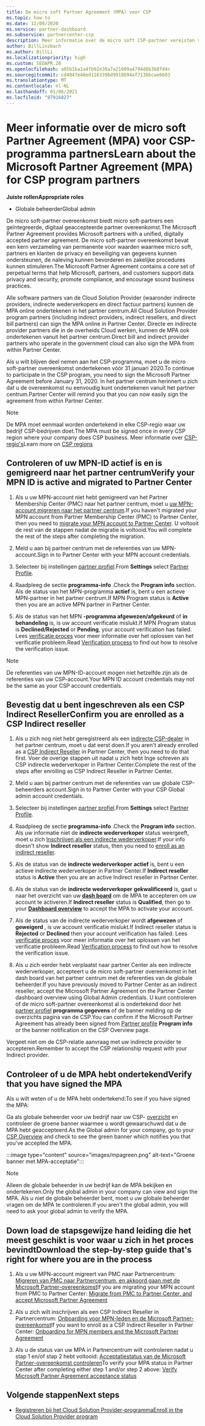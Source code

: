 ```yaml
---
title: De micro soft Partner Agreement (MPA) voor CSP
ms.topic: how-to
ms.date: 12/09/2020
ms.service: partner-dashboard
ms.subservice: partnercenter-csp
description: Meer informatie over de micro soft CSP-partner vereisten voor het ondertekenen en verifiëren van deze geïntegreerde, digitaal geaccepteerde micro soft Partner Agreement (MPA).
author: BillLinzbach
ms.author: BillLi
ms.localizationpriority: high
ms.custom: SEOAPR.20
ms.openlocfilehash: a05b1ba1a4fb92e30a7a21609a4794d8b3b8fd4c
ms.sourcegitcommit: cd4047e46ed116339bd9918b94af7138bcae6603
ms.translationtype: MT
ms.contentlocale: nl-NL
ms.lasthandoff: 01/06/2021
ms.locfileid: "97916827"
---
```

# <a name="learn-about-the-microsoft-partner-agreement-mpa-for-csp-program-partners"></a><span data-ttu-id="48e76-103">Meer informatie over de micro soft Partner Agreement (MPA) voor CSP-programma partners</span><span class="sxs-lookup"><span data-stu-id="48e76-103">Learn about the Microsoft Partner Agreement (MPA) for CSP program partners</span></span>

<span data-ttu-id="48e76-104">**Juiste rollen**</span><span class="sxs-lookup"><span data-stu-id="48e76-104">**Appropriate roles**</span></span>

- <span data-ttu-id="48e76-105">Globale beheerder</span><span class="sxs-lookup"><span data-stu-id="48e76-105">Global admin</span></span>

<span data-ttu-id="48e76-106">De micro soft-partner overeenkomst biedt micro soft-partners een geïntegreerde, digitaal geaccepteerde partner overeenkomst.</span><span class="sxs-lookup"><span data-stu-id="48e76-106">The Microsoft Partner Agreement provides Microsoft partners with a unified, digitally accepted partner agreement.</span></span> <span data-ttu-id="48e76-107">De micro soft-partner overeenkomst bevat een kern verzameling van permanente voor waarden waarmee micro soft, partners en klanten de privacy en beveiliging van gegevens kunnen ondersteunen, de naleving kunnen bevorderen en zakelijke procedures kunnen stimuleren.</span><span class="sxs-lookup"><span data-stu-id="48e76-107">The Microsoft Partner Agreement contains a core set of perpetual terms that help Microsoft, partners, and customers support data privacy and security, promote compliance, and encourage sound business practices.</span></span>

<span data-ttu-id="48e76-108">Alle software partners van de Cloud Solution Provider (waaronder indirecte providers, indirecte wederverkopers en direct factuur partners) kunnen de MPA online ondertekenen in het partner centrum.</span><span class="sxs-lookup"><span data-stu-id="48e76-108">All Cloud Solution Provider program partners (including indirect providers, indirect resellers, and direct bill partners) can sign the MPA online in Partner Center.</span></span> <span data-ttu-id="48e76-109">Directe en indirecte provider partners die in de overheids Cloud werken, kunnen de MPA ook ondertekenen vanuit het partner centrum.</span><span class="sxs-lookup"><span data-stu-id="48e76-109">Direct bill and indirect provider partners who operate in the government cloud can also sign the MPA from within Partner Center.</span></span>

<span data-ttu-id="48e76-110">Als u wilt blijven deel nemen aan het CSP-programma, moet u de micro soft-partner overeenkomst ondertekenen vóór 31 januari 2020.</span><span class="sxs-lookup"><span data-stu-id="48e76-110">To continue to participate in the CSP program, you need to sign the Microsoft Partner Agreement before January 31, 2020.</span></span> <span data-ttu-id="48e76-111">In het partner centrum herinnert u zich dat u de overeenkomst nu eenvoudig kunt ondertekenen vanuit het partner centrum.</span><span class="sxs-lookup"><span data-stu-id="48e76-111">Partner Center will remind you that you can now easily sign the agreement from within Partner Center.</span></span>

>[!NOTE]
><span data-ttu-id="48e76-112">De MPA moet eenmaal worden ondertekend in elke CSP-regio waar uw bedrijf CSP-bedrijven doet.</span><span class="sxs-lookup"><span data-stu-id="48e76-112">The MPA must be signed once in every CSP region where your company does CSP business.</span></span> <span data-ttu-id="48e76-113">Meer informatie over [CSP-regio's](regional-authorization-overview.md)</span><span class="sxs-lookup"><span data-stu-id="48e76-113">Learn more on [CSP regions](regional-authorization-overview.md)</span></span> 

## <a name="verify-your-mpn-id-is-active-and-migrated-to-partner-center"></a><span data-ttu-id="48e76-114">Controleren of uw MPN-ID actief is en is gemigreerd naar het partner centrum</span><span class="sxs-lookup"><span data-stu-id="48e76-114">Verify your MPN ID is active and migrated to Partner Center</span></span>

1. <span data-ttu-id="48e76-115">Als u uw MPN-account niet hebt gemigreerd van het Partner Membership Center (PMC) naar het partner centrum, moet u [uw MPN-account migreren naar het partner centrum](move-pmc-pc-map.md).</span><span class="sxs-lookup"><span data-stu-id="48e76-115">If you haven't migrated your MPN account from Partner Membership Center (PMC) to Partner Center, then you need to [migrate your MPN account to Partner Center](move-pmc-pc-map.md).</span></span> <span data-ttu-id="48e76-116">U voltooit de rest van de stappen nadat de migratie is voltooid.</span><span class="sxs-lookup"><span data-stu-id="48e76-116">You will complete the rest of the steps after completing the migration.</span></span> 

1. <span data-ttu-id="48e76-117">Meld u aan bij partner centrum met de referenties van uw MPN-account.</span><span class="sxs-lookup"><span data-stu-id="48e76-117">Sign in to Partner Center with your MPN account credentials.</span></span>
 
1. <span data-ttu-id="48e76-118">Selecteer  bij instellingen [partner profiel](https://partner.microsoft.com/pcv/accountsettings/connectedpartnerprofile).</span><span class="sxs-lookup"><span data-stu-id="48e76-118">From **Settings** select [Partner Profile](https://partner.microsoft.com/pcv/accountsettings/connectedpartnerprofile).</span></span>

1. <span data-ttu-id="48e76-119">Raadpleeg de sectie **programma-info** .</span><span class="sxs-lookup"><span data-stu-id="48e76-119">Check the **Program info** section.</span></span> <span data-ttu-id="48e76-120">Als de status van het MPN-programma **actief** is, bent u een actieve MPN-partner in het partner centrum.</span><span class="sxs-lookup"><span data-stu-id="48e76-120">If MPN Program status is **Active** then you are an active MPN partner in Partner Center.</span></span>
 
1. <span data-ttu-id="48e76-121">Als de status van het MPN **-programma afgewezen/afgekeurd** of **in behandeling** is, is uw account verificatie mislukt.</span><span class="sxs-lookup"><span data-stu-id="48e76-121">If MPN Program status is **Declined/Rejected** or **Pending**, your account verification has failed.</span></span> <span data-ttu-id="48e76-122">Lees [verificatie proces](verification-responses.md) voor meer informatie over het oplossen van het verificatie probleem.</span><span class="sxs-lookup"><span data-stu-id="48e76-122">Read [Verification process](verification-responses.md) to find out how to resolve the verification issue.</span></span>



>[!NOTE]
><span data-ttu-id="48e76-123">De referenties van uw MPN-ID-account mogen niet hetzelfde zijn als de referenties van uw CSP-account.</span><span class="sxs-lookup"><span data-stu-id="48e76-123">Your MPN ID account credentials may not be the same as your CSP account credentials.</span></span>

## <a name="confirm-you-are-enrolled-as-a-csp-indirect-reseller"></a><span data-ttu-id="48e76-124">Bevestig dat u bent ingeschreven als een CSP Indirect Reseller</span><span class="sxs-lookup"><span data-stu-id="48e76-124">Confirm you are enrolled as a CSP Indirect reseller</span></span>

1. <span data-ttu-id="48e76-125">Als u zich nog niet hebt geregistreerd als een [indirecte CSP-dealer](indirect-reseller-tasks-in-partner-center.md) in het partner centrum, moet u dat eerst doen.</span><span class="sxs-lookup"><span data-stu-id="48e76-125">If you aren't already enrolled as a [CSP Indirect Reseller](indirect-reseller-tasks-in-partner-center.md) in Partner Center, then you need to do that first.</span></span> <span data-ttu-id="48e76-126">Voer de overige stappen uit nadat u zich hebt Inge schreven als CSP indirecte wederverkoper in Partner Center.</span><span class="sxs-lookup"><span data-stu-id="48e76-126">Complete the rest of the steps after enrolling as CSP Indirect Reseller in Partner Center.</span></span>

1. <span data-ttu-id="48e76-127">Meld u aan bij partner centrum met de referenties van uw globale CSP-beheerders account.</span><span class="sxs-lookup"><span data-stu-id="48e76-127">Sign in to Partner Center with your CSP Global admin account credentials.</span></span>

1. <span data-ttu-id="48e76-128">Selecteer  bij instellingen [partner profiel](https://partner.microsoft.com/pcv/accountsettings/partnerprofile).</span><span class="sxs-lookup"><span data-stu-id="48e76-128">From **Settings** select [Partner Profile](https://partner.microsoft.com/pcv/accountsettings/partnerprofile).</span></span>

1. <span data-ttu-id="48e76-129">Raadpleeg de sectie **programma-info** .</span><span class="sxs-lookup"><span data-stu-id="48e76-129">Check the **Program info** section.</span></span> <span data-ttu-id="48e76-130">Als uw informatie niet de **indirecte wederverkoper** status weergeeft, moet u zich [Inschrijven als een indirecte wederverkoper](indirect-reseller-tasks-in-partner-center.md).</span><span class="sxs-lookup"><span data-stu-id="48e76-130">If your info doesn't show **Indirect reseller** status, then you need to [enroll as an indirect reseller](indirect-reseller-tasks-in-partner-center.md).</span></span>

1. <span data-ttu-id="48e76-131">Als de status van de  **indirecte wederverkoper** **actief** is, bent u een actieve indirecte wederverkoper in Partner Center.</span><span class="sxs-lookup"><span data-stu-id="48e76-131">If  **Indirect reseller** status is **Active** then you are an active Indirect reseller in Partner Center.</span></span>
 
4. <span data-ttu-id="48e76-132">Als de status van de  **indirecte wederverkoper** **gekwalificeerd** is, gaat u naar het overzicht van uw [**dash board**](https://partner.microsoft.com/pcv/dashboard/overview) om de MPA te accepteren om uw account te activeren.</span><span class="sxs-lookup"><span data-stu-id="48e76-132">If  **Indirect reseller** status is **Qualified**, then go to your [**Dashboard overview**](https://partner.microsoft.com/pcv/dashboard/overview) to accept the MPA to activate your account.</span></span>
 
1. <span data-ttu-id="48e76-133">Als de status van de indirecte wederverkoper wordt **afgewezen** of **geweigerd** , is uw account verificatie mislukt.</span><span class="sxs-lookup"><span data-stu-id="48e76-133">If Indirect reseller status is **Rejected** or **Declined** then your account verification has failed.</span></span> <span data-ttu-id="48e76-134">Lees [verificatie proces](verification-responses.md) voor meer informatie over het oplossen van het verificatie probleem.</span><span class="sxs-lookup"><span data-stu-id="48e76-134">Read [Verification process](verification-responses.md) to find out how to resolve the verification issue.</span></span>

1. <span data-ttu-id="48e76-135">Als u zich eerder hebt verplaatst naar partner Center als een indirecte wederverkoper, accepteert u de micro soft-partner overeenkomst in het dash board van het partner centrum met de referenties van de globale beheerder.</span><span class="sxs-lookup"><span data-stu-id="48e76-135">If you have previously moved to Partner Center as an indirect reseller, accept the Microsoft Partner Agreement on the Partner Center dashboard overview using Global Admin credentials.</span></span> <span data-ttu-id="48e76-136">U kunt controleren of de micro soft-partner overeenkomst al is ondertekend door het [partner profiel](https://partner.microsoft.com/pcv/accountsettings/partnerprofile) **programma gegevens** of de banner melding op de overzichts pagina van de CSP.</span><span class="sxs-lookup"><span data-stu-id="48e76-136">You can confirm if the Microsoft Partner Agreement has already been signed from [Partner profile](https://partner.microsoft.com/pcv/accountsettings/partnerprofile) **Program info** or the banner notification on the CSP Overview page.</span></span>

<span data-ttu-id="48e76-137">Vergeet niet om de CSP-relatie aanvraag met uw indirecte provider te accepteren.</span><span class="sxs-lookup"><span data-stu-id="48e76-137">Remember to accept the CSP relationship request with your Indirect provider.</span></span>

## <a name="verify-that-you-have-signed-the-mpa"></a><span data-ttu-id="48e76-138">Controleer of u de MPA hebt ondertekend</span><span class="sxs-lookup"><span data-stu-id="48e76-138">Verify that you have signed the MPA</span></span>

<span data-ttu-id="48e76-139">Als u wilt weten of u de MPA hebt ondertekend:</span><span class="sxs-lookup"><span data-stu-id="48e76-139">To see if you have signed the MPA:</span></span>

 <span data-ttu-id="48e76-140">Ga als globale beheerder voor uw bedrijf naar uw CSP- [overzicht](https://partner.microsoft.com/pcv/dashboard/overview) en controleer de groene banner waarmee u wordt gewaarschuwd dat u de MPA hebt geaccepteerd.</span><span class="sxs-lookup"><span data-stu-id="48e76-140">As the Global admin for your company, go to your [CSP Overview](https://partner.microsoft.com/pcv/dashboard/overview) and check to see the green banner which notifies you that you've accepted the MPA.</span></span>

 
:::image type="content" source="images/mpagreen.png" alt-text="Groene banner met MPA-acceptatie":::

>[!NOTE]
><span data-ttu-id="48e76-142">Alleen de globale beheerder in uw bedrijf kan de MPA bekijken en ondertekenen.</span><span class="sxs-lookup"><span data-stu-id="48e76-142">Only the global admin in your company can view and sign the MPA.</span></span> <span data-ttu-id="48e76-143">Als u niet de globale beheerder bent, moet u uw globale beheerder vragen om de MPA te controleren.</span><span class="sxs-lookup"><span data-stu-id="48e76-143">If you aren't the global admin, you will need to ask your global admin to verify the MPA.</span></span>


## <a name="download-the-step-by-step-guide-thats-right-for-where-you-are-in-the-process"></a><span data-ttu-id="48e76-144">Down load de stapsgewijze hand leiding die het meest geschikt is voor waar u zich in het proces bevindt</span><span class="sxs-lookup"><span data-stu-id="48e76-144">Download the step-by-step guide that's right for where you are in the process</span></span>

1. <span data-ttu-id="48e76-145">Als u uw MPN-account migreert van PMC naar Partnercentrum: [Migreren van PMC naar Partnercentrum, en akkoord gaan met de Microsoft Partner-overeenkomst](https://assetsprod.microsoft.com/mpn/migrate-pmc-pc-mpa-guide.pptx)</span><span class="sxs-lookup"><span data-stu-id="48e76-145">If you are migrating your MPN account from PMC to Partner Center: [Migrate from PMC to Partner Center, and accept Microsoft Partner Agreement](https://assetsprod.microsoft.com/mpn/migrate-pmc-pc-mpa-guide.pptx)</span></span>

2. <span data-ttu-id="48e76-146">Als u zich wilt inschrijven als een CSP Indirect Reseller in Partnercentrum: [Onboarding voor MPN-leden en de Microsoft Partner-overeenkomst](https://assetsprod.microsoft.com/mpn/onboard-pc-csp-mpn-mpa-guide.pptx)</span><span class="sxs-lookup"><span data-stu-id="48e76-146">If you want to enroll as a CSP Indirect Reseller in Partner Center: [Onboarding for MPN members and the Microsoft Partner Agreement](https://assetsprod.microsoft.com/mpn/onboard-pc-csp-mpn-mpa-guide.pptx)</span></span>

3. <span data-ttu-id="48e76-147">Als u de status van uw MPA in Partnercentrum wilt controleren nadat u stap 1 en/of stap 2 hebt voltooid: [Acceptatiestatus van de Microsoft Partner-overeenkomst controleren](https://assetsprod.microsoft.com/mpn/verify-mpa-acceptance-status.pptx)</span><span class="sxs-lookup"><span data-stu-id="48e76-147">To verify your MPA status in Partner Center after completing either step 1 and/or step 2 above: [Verify Microsoft Partner Agreement acceptance status](https://assetsprod.microsoft.com/mpn/verify-mpa-acceptance-status.pptx)</span></span>
 
## <a name="next-steps"></a><span data-ttu-id="48e76-148">Volgende stappen</span><span class="sxs-lookup"><span data-stu-id="48e76-148">Next steps</span></span>

- [<span data-ttu-id="48e76-149">Registreren bij het Cloud Solution Provider-programma</span><span class="sxs-lookup"><span data-stu-id="48e76-149">Enroll in the Cloud Solution Provider program</span></span>](enrolling-in-the-csp-program.md)
